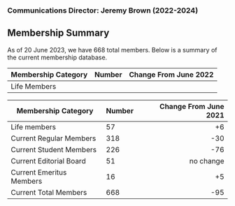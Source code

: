 ### Communications Director: Jeremy Brown (2022-2024)

## Membership Summary

As of 20 June 2023, we have 668 total members.  Below is a summary of the current membership database.

**Membership Category**|**Number**|**Change From June 2022**
-----|-----|-----:
Life Members|

**Membership Category**|**Number**|**Change From June 2021**
-----|-----|-----:
Life members|57|+6
Current Regular Members|318|-30
Current Student Members|226|-76
Current Editorial Board|51|no change
Current Emeritus Members|16|+5
Current Total Members|668|-95
